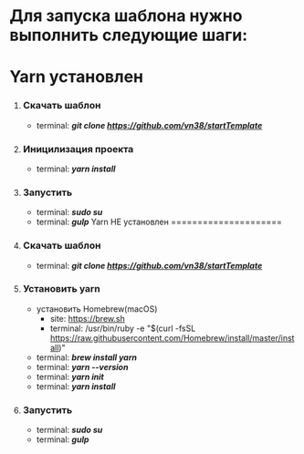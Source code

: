 Для запуска шаблона нужно выполнить следующие шаги:
=====================
Yarn установлен
=====================
1) ### Скачать шаблон
	* terminal: ***git clone https://github.com/vn38/startTemplate***
2) ### Иницилизация проекта
	* terminal: ***yarn install***
3) ### Запустить
	* terminal: ***sudo su***
	* terminal: ***gulp***
Yarn НЕ установлен
=====================
1) ### Скачать шаблон
	* terminal: ***git clone https://github.com/vn38/startTemplate***
2) ### Установить yarn
	* установить Homebrew(macOS)
		- site: https://brew.sh
		- terminal: /usr/bin/ruby -e "$(curl -fsSL https://raw.githubusercontent.com/Homebrew/install/master/install)"
	* terminal: ***brew install yarn***
	* terminal: ***yarn --version***
	* terminal: ***yarn init***
	* terminal: ***yarn install***
3) ### Запустить
	* terminal: ***sudo su***
	* terminal: ***gulp***
